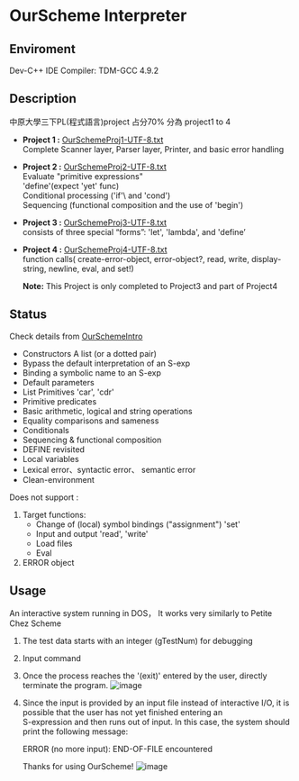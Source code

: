 # OurScheme Interpreter
## Enviroment
   Dev-C++ IDE
   Compiler: TDM-GCC 4.9.2
## Description
中原大學三下PL(程式語言)project 占分70% 分為 project1 to 4  
   - **Project 1 :** [OurSchemeProj1-UTF-8.txt](doc/OurSchemeProj1-UTF-8.txt) \
     Complete Scanner layer, Parser layer, Printer, and basic error handling
   - **Project 2 :** [OurSchemeProj2-UTF-8.txt](doc/OurSchemeProj2-UTF-8.txt)\
     Evaluate "primitive expressions" \
     'define'(expect 'yet' func) \
     Conditional processing ('if'\ and 'cond') \
     Sequencing (functional composition and the use of 'begin') 
   - **Project 3 :** [OurSchemeProj3-UTF-8.txt](doc/OurSchemeProj3-UTF-8.txt)\
     consists of three special “forms”: 'let', 'lambda', and 'define’
   - **Project 4 :** [OurSchemeProj4-UTF-8.txt](doc/OurSchemeProj4-UTF-8.txt)\
     function calls( create-error-object, error-object?,
     read, write, display-string, newline, eval, and set!)

     **Note:** This Project is only completed to Project3 and part of  Project4
## Status
Check details from [OurSchemeIntro](doc/OurSchemeIntro.doc)
   - Constructors
     A list (or a dotted pair)
   - Bypass the default interpretation of an S-exp
   - Binding a symbolic name to an S-exp
   - Default parameters
   - List Primitives
     'car', 'cdr'
   - Primitive predicates
   - Basic arithmetic, logical and string operations
   - Equality comparisons and sameness
   - Conditionals
   - Sequencing & functional composition
   - DEFINE revisited
   - Local variables
   - Lexical error、syntactic error、 semantic error
   - Clean-environment
   
   Does not support :

   1. Target functions:
      - Change of (local) symbol bindings ("assignment")
        'set'
      - Input and output
        'read', 'write'
      - Load files
      - Eval
   3. ERROR object
## Usage
An interactive system running in DOS， It works very similarly to Petite Chez Scheme
   1. The test data starts with an integer (gTestNum) for debugging
   2. Input command
   3. Once the process reaches the '(exit)' entered by the user, directly terminate the program.
      ![image](https://github.com/user-attachments/assets/4dbf627e-ddbe-4b4f-b8f4-c040df3a8c1a)

   4. Since the input is provided by an input file instead of interactive I/O, it is possible that the user has not yet finished entering an \
      S-expression and then runs out of input. In this case, the system should print the following message: 
     
       ERROR (no more input): END-OF-FILE encountered
       
       Thanks for using OurScheme!
       ![image](https://github.com/user-attachments/assets/2829a4ad-db1c-4ff9-a3f7-5a5d1355b5a6)



